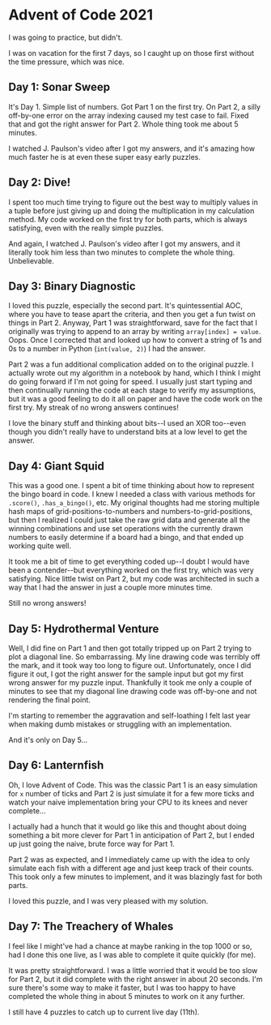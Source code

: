 # Advent of Code 2021

I was going to practice, but didn't.

I was on vacation for the first 7 days, so I caught up on those first without
the time pressure, which was nice.


## Day 1: Sonar Sweep

It's Day 1.  Simple list of numbers.  Got Part 1 on the first try.  On Part 2, 
a silly off-by-one error on the array indexing caused my test case to fail.
Fixed that and got the right answer for Part 2.  Whole thing took me about 5 minutes.

I watched J. Paulson's video after I got my answers, and it's amazing how much
faster he is at even these super easy early puzzles.

## Day 2: Dive!

I spent too much time trying to figure out the best way to multiply values in
a tuple before just giving up and doing the multiplication in my calculation
method.  My code worked on the first try for both parts, which is always satisfying,
even with the really simple puzzles.

And again, I watched J. Paulson's video after I got my answers, and it literally took 
him less than two minutes to complete the whole thing.  Unbelievable.

## Day 3: Binary Diagnostic

I loved this puzzle, especially the second part.  It's quintessential AOC, where 
you have to tease apart the criteria, and then you get a fun twist on things in
Part 2.  Anyway, Part 1 was straightforward, save for the fact that I originally
was trying to append to an array by writing `array[index] = value`.  Oops.  Once
I corrected that and looked up how to convert a string of 1s and 0s to a number in
Python (`int(value, 2)`) I had the answer.

Part 2 was a fun additional complication added on to the original puzzle.  I 
actually wrote out my algorithm in a notebook by hand, which I think I might 
do going forward if I'm not going for speed.  I usually just start typing and
then continually running the code at each stage to verify my assumptions, but
it was a good feeling to do it all on paper and have the code work on the first
try.  My streak of no wrong answers continues!

I love the binary stuff and thinking about bits--I used an XOR too--even though
you didn't really have to understand bits at a low level to get the answer.

## Day 4: Giant Squid

This was a good one.  I spent a bit of time thinking about how to represent
the bingo board in code.  I knew I needed a class with various methods for 
`.score()`, `.has_a_bingo()`, etc.  My original thoughts had me storing
multiple hash maps of grid-positions-to-numbers and numbers-to-grid-positions,
but then I realized I could just take the raw grid data and generate all the
winning combinations and use set operations with the currently drawn numbers
to easily determine if a board had a bingo, and that ended up working quite
well.

It took me a bit of time to get everything coded up--I doubt I would
have been a contender--but everything worked on the first try, which was
very satisfying.  Nice little twist on Part 2, but my code was architected 
in such a way that I had the answer in just a couple more minutes time.

Still no wrong answers!

## Day 5: Hydrothermal Venture

Well, I did fine on Part 1 and then got totally tripped up on Part 2 
trying to plot a diagonal line.  So embarrassing.  My line drawing code
was terribly off the mark, and it took way too long to figure out.
Unfortunately, once I did figure it out, I got the right answer for
the sample input but got my first wrong answer for my puzzle input.
Thankfully it took me only a couple of minutes to see that my diagonal
line drawing code was off-by-one and not rendering the final point.

I'm starting to remember the aggravation and self-loathing I felt last
year when making dumb mistakes or struggling with an implementation. 

And it's only on Day 5...

## Day 6: Lanternfish

Oh, I love Advent of Code.  This was the classic Part 1 is an easy simulation
for `x` number of ticks and Part 2 is just simulate it for a few more ticks
and watch your naive implementation bring your CPU to its knees and never 
complete...

I actually had a hunch that it would go like this and thought about doing 
something a bit more clever for Part 1 in anticipation of Part 2, but I
ended up just going the naive, brute force way for Part 1.

Part 2 was as expected, and I immediately came up with the idea to only simulate
each fish with a different age and just keep track of their counts.  This took
only a few minutes to implement, and it was blazingly fast for both parts.

I loved this puzzle, and I was very pleased with my solution.

## Day 7: The Treachery of Whales

I feel like I might've had a chance at maybe ranking in the top 1000
or so, had I done this one live, as I was able to complete it quite 
quickly (for me).

It was pretty straightforward.  I was a little worried that it would
be too slow for Part 2, but it did complete with the right answer in
about 20 seconds.  I'm sure there's some way to make it faster, but
I was too happy to have completed the whole thing in about 5 minutes
to work on it any further.

I still have 4 puzzles to catch up to current live day (11th).


